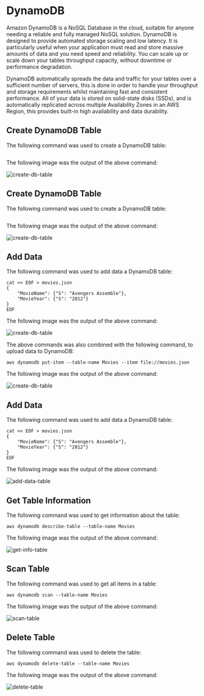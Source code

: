 # DynamoDB
Amazon DynamoDB is a NoSQL Database in the cloud, suitable for anyone needing a reliable and fully managed NoSQL solution. DynamoDB is designed to provide automated storage scaling and low latency. It is particularly useful when your application must read and store massive amounts of data and you need speed and reliability. You can scale up or scale down your tables throughput capacity, without downtime or performance degradation.

DynamoDB automatically spreads the data and traffic for your tables over a sufficient number of servers, this is done in order to handle your throughput and storage requirements whilst maintaining fast and consistent performance. All of your data is stored on solid-state disks (SSDs), and is automatically replicated across multiple Availability Zones in an AWS Region, this provides built-in high availability and data durability.

## Create DynamoDB Table
The following command was used to create a DynamoDB table:
```

```

The following image was the output of the above command: <br>

![create-db-table](url?raw=true)

## Create DynamoDB Table
The following command was used to create a DynamoDB table:
```

```

The following image was the output of the above command: <br>

![create-db-table](url?raw=true)

## Add Data
The following command was used to add data a DynamoDB table:
```
cat << EOF > movies.json
{
    "MovieName": {"S": "Avengers Assemble"},
    "MovieYear": {"S": "2012"}
}
EOF
```

The following image was the output of the above command: <br>

![create-db-table](url?raw=true)

The above commands was also combined with the following command, to upload data to DynamoDB:
```
aws dynamodb put-item --table-name Movies --item file://movies.json
```

The following image was the output of the above command: <br>

![create-db-table](url?raw=true)

## Add Data
The following command was used to add data a DynamoDB table:
```
cat << EOF > movies.json
{
    "MovieName": {"S": "Avengers Assemble"},
    "MovieYear": {"S": "2012"}
}
EOF
```

The following image was the output of the above command: <br>

![add-data-table](url?raw=true)

## Get Table Information
The following command was used to get information about the table:
```
aws dynamodb describe-table --table-name Movies
```

The following image was the output of the above command: <br>

![get-info-table](url?raw=true)

## Scan Table
The following command was used to get all items in a table:
```
aws dynamodb scan --table-name Movies
```

The following image was the output of the above command: <br>

![scan-table](url?raw=true)

## Delete Table
The following command was used to delete the table:
```
aws dynamodb delete-table --table-name Movies
```

The following image was the output of the above command: <br>

![delete-table](url?raw=true)


